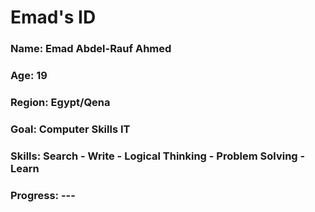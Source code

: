 <div>
  <h1>Emad's ID </h1>
  <h3>Name: Emad Abdel-Rauf Ahmed</h3>
  <h3>Age: 19</h3>
  <h3>Region: Egypt/Qena</h3>
  <h3>Goal: Computer Skills IT</h3>
  <h3>Skills: Search - Write - Logical Thinking - Problem Solving - Learn </h3>
  <h3>Progress: ---</h3>
</div>
